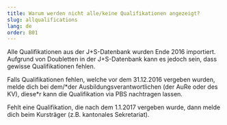 ```yaml
---
title: Warum werden nicht alle/keine Qualifikationen angezeigt?
slug: allqualifications
lang: de
order: B01
---
```


Alle Qualifikationen aus der J+S-Datenbank wurden Ende 2016 importiert. Aufgrund von Doubletten in der J+S-Datenbank kann es jedoch sein, dass gewisse Qualifikationen fehlen.

Falls Qualifikationen fehlen, welche vor dem 31.12.2016 vergeben wurden, melde dich bei dem/\*der Ausbildungsverantwortlichen (der AuRe oder des KV), diese\*r kann die Qualifikation via PBS nachtragen lassen.

Fehlt eine Qualifikation, die nach dem 1.1.2017 vergeben wurde, dann melde dich beim Kursträger (z.B. kantonales Sekretariat).

